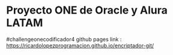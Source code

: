 # Proyecto ONE de Oracle y Alura LATAM
#challengeonecodificador4 
github pages link : https://ricardolopezprogramacion.github.io/encriptador-git/

